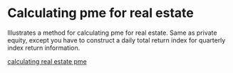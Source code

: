 # Calculating pme for real estate

Illustrates a method for calculating pme for real estate.  Same as private equity, except you have to construct a daily total return index for quarterly index return information.  

[calculating real estate pme](real_estate_pme.md)
